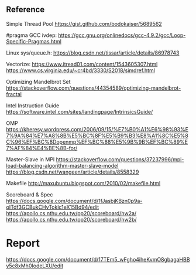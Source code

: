 ## Reference

Simple Thread Pool
https://gist.github.com/bodokaiser/5689562

#pragma GCC ivdep:
https://gcc.gnu.org/onlinedocs/gcc-4.9.2/gcc/Loop-Specific-Pragmas.html

Linux sys/queue.h:
https://blog.csdn.net/tissar/article/details/86978743

Vectorize: 
https://www.itread01.com/content/1543605307.html
https://www.cs.virginia.edu/~cr4bd/3330/S2018/simdref.html

Optimizing Mandelbrot Set
https://stackoverflow.com/questions/44354589/optimizing-mandelbrot-fractal

Intel Instruction Guide
https://software.intel.com/sites/landingpage/IntrinsicsGuide/

OMP
https://kheresy.wordpress.com/2006/09/15/%E7%B0%A1%E6%98%93%E7%9A%84%E7%A8%8B%E5%BC%8F%E5%B9%B3%E8%A1%8C%E5%8C%96%EF%BC%8Dopenmp%EF%BC%88%E5%9B%9B%EF%BC%89%E7%AF%84%E4%BE%8B-for/

Master-Slave in MPI
https://stackoverflow.com/questions/37237996/mpi-load-balancing-algorithm-master-slave-model
https://blog.csdn.net/wangeen/article/details/8558329

Makefile
http://maxubuntu.blogspot.com/2010/02/makefile.html

Scoreboard & Spec
https://docs.google.com/document/d/1fJasbjKBzn0p9a-oITdf3GCBukCHvToklc1eX15Bd94/edit
https://apollo.cs.nthu.edu.tw/pp20/scoreboard/hw2a/
https://apollo.cs.nthu.edu.tw/pp20/scoreboard/hw2b/

# Report
https://docs.google.com/document/d/17TEm5_wFgho4iheKvmO8gbagaHBBy5c8xMh0IodeLXU/edit